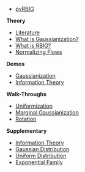 <!-- docs/_sidebar.md -->

* [pyRBIG](README.md)

**Theory**
* [Literature](literature.md)
* [What is Gaussianization?](gaussianization.md)
* [What is RBIG?](rbig.md)
* [Normalizing Flows](nfs.md)

**Demos**
* [Gaussianization](/)
* [Information Theory](/)

**Walk-Throughs**
* [Uniformization](mu.md)
* [Marginal Gaussianization](mg.md)
* [Rotation](rotation.md)

**Supplementary**
* [Information Theory](itm.md)
* [Gaussian Distribution](gaussian.md)
* [Uniform Distribution](uniform.md)
* [Exponential Family](exponential.md)